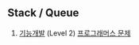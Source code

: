 ## Stack / Queue

1. [기능개발](https://github.com/dataminegames/Algorithm_Study/blob/master/Stack_Queue/programmers_01.py) (Level 2) [프로그래머스 문제](https://programmers.co.kr/learn/courses/30/lessons/42586)
